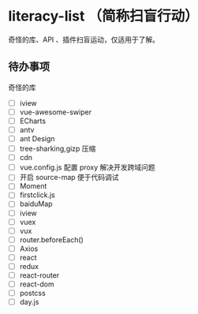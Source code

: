 # literacy-list （简称扫盲行动）
奇怪的库、API 、插件扫盲运动，仅适用于了解。


## 待办事项
奇怪的库


- [ ] iview
- [ ] vue-awesome-swiper
- [ ] ECharts 
- [ ] antv
- [ ] ant Design 
- [ ] tree-sharking,gizp 压缩 
- [ ] cdn
- [ ] vue.config.js 配置 proxy 解决开发跨域问题
- [ ] 开启 source-map 便于代码调试
- [ ] Moment 
- [ ] firstclick.js
- [ ] baiduMap
- [ ] iview
- [ ] vuex 
- [ ] vux
- [ ] router.beforeEach() 
- [ ] Axios
- [ ] react
- [ ] redux
- [ ] react-router
- [ ] react-dom
- [ ] postcss
- [ ] day.js 
